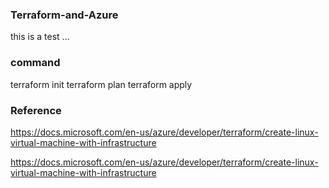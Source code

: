 ### Terraform-and-Azure

this is a test ...

### command

terraform init
terraform plan
terraform apply


### Reference 

https://docs.microsoft.com/en-us/azure/developer/terraform/create-linux-virtual-machine-with-infrastructure


https://docs.microsoft.com/en-us/azure/developer/terraform/create-linux-virtual-machine-with-infrastructure

